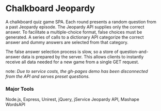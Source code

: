 # Chalkboard Jeopardy
A chalkboard quiz game SPA. Each round presents a random question from a past Jeopardy episode. The Jeopardy API supplies only the correct answer. To facilitate a multiple-choice format, false choices must be generated. A series of calls to a dictionary API categorize the correct answer and dummy answers are selected from that category.

The false answer selection process is slow, so a store of question-and-answer data is prepared by the server. This allows clients to instantly receive all data needed for a new game from a single GET request.

note: *Due to service costs, the gh-pages demo has been disconnected from the API and serves preset questions.*

### Major Tools
Node.js, Express, Unirest, jQuery, jService Jeopardy API, Mashape WordsAPI
